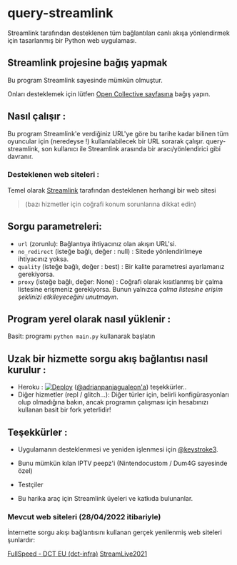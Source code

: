 # query-streamlink

Streamlink tarafından desteklenen tüm bağlantıları canlı akışa yönlendirmek için tasarlanmış bir Python web uygulaması.

## Streamlink projesine bağış yapmak

Bu program Streamlink sayesinde mümkün olmuştur.

Onları desteklemek için lütfen [Open Collective sayfasına](https://opencollective.com/streamlink) bağış yapın.

## Nasıl çalışır :

Bu program Streamlink'e verdiğiniz URL'ye göre bu tarihe kadar bilinen tüm oyuncular için (neredeyse !) kullanılabilecek bir URL sorarak çalışır.
query-streamlink, son kullanıcı ile Streamlink arasında bir aracı/yönlendirici gibi davranır.

### Desteklenen web siteleri :

Temel olarak [Streamlink](https://streamlink.github.io/plugin_matrix.html) tarafından desteklenen herhangi bir web sitesi

> (bazı hizmetler için coğrafi konum sorunlarına dikkat edin)

## Sorgu parametreleri:

- `url` (zorunlu): Bağlantıya ihtiyacınız olan akışın URL'si.
- `no_redirect` (isteğe bağlı, değer : null) : Sitede yönlendirilmeye ihtiyacınız yoksa.
- `quality` (isteğe bağlı, değer : best) : Bir kalite parametresi ayarlamanız gerekiyorsa.
- `proxy` (isteğe bağlı, değer: None) : Coğrafi olarak kısıtlanmış bir çalma listesine erişmeniz gerekiyorsa. Bunun yalnızca *çalma listesine erişim şeklinizi etkileyeceğini unutmayın*.

## Program yerel olarak nasıl yüklenir :

Basit: programı ```python main.py``` kullanarak başlatın

## Uzak bir hizmette sorgu akış bağlantısı nasıl kurulur :

- Heroku : [![Deploy](https://www.herokucdn.com/deploy/button.svg)](https://dashboard.heroku.com/new?template=https%3A%2F%2Fgithub.com%2FLaneSh4d0w%2Fquery-streamlink) ([@adrianpaniagualeon'a](https://github.com/adrianpaniagualeon)) teşekkürler..
- Diğer hizmetler (repl / glitch...):
Diğer türler için, belirli konfigürasyonları olup olmadığına bakın, ancak programın çalışması için hesabınızı kullanan basit bir fork yeterlidir!

## Teşekkürler :

- Uygulamanın desteklenmesi ve yeniden işlenmesi için [@keystroke3](https://github.com/keystroke3).

- Bunu mümkün kılan IPTV peepz'i (Nintendocustom / Dum4G sayesinde özel)

- Testçiler

- Bu harika araç için Streamlink üyeleri ve katkıda bulunanlar.

### Mevcut web siteleri (28/04/2022 itibariyle)

İnternette sorgu akışı bağlantısını kullanan gerçek yenilenmiş web siteleri şunlardır:

[FullSpeed ​​- DCT EU (dct-infra)](http://free.fullspeed.tv/)
[StreamLive2021](https://streamlive2021.herokuapp.com/)
